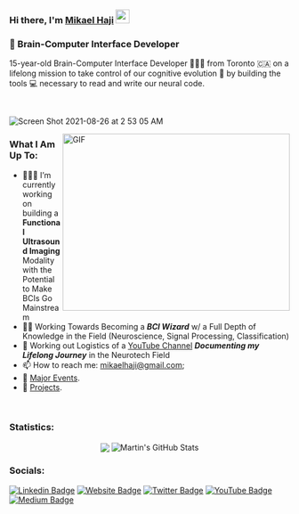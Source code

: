 

### Hi there, I'm <a href="https://mikaelhaji.com" target="_blank">Mikael Haji</a> <img src="https://media.giphy.com/media/hvRJCLFzcasrR4ia7z/giphy.gif" width="25px">

### 🧠 Brain-Computer Interface Developer


15-year-old Brain-Computer Interface Developer 👨🏻‍💻 from Toronto 🇨🇦 on a lifelong mission to take control of our cognitive evolution 🧠 by building the tools 💻 necessary to read and write our neural code.




</br>


![Screen Shot 2021-08-26 at 2 53 05 AM](https://user-images.githubusercontent.com/68840767/130915385-884d9de2-2fc8-4332-af35-0079bcb7c97f.png)

  
<img align="right" alt="GIF" src="https://github.com/Gapur/Gapur/blob/master/coding.gif?raw=true" width="408" height="318" />


### **What I Am Up To:**

- 👨🏻‍💻 I’m currently working on building a **Functional Ultrasound Imaging** Modality with the Potential to Make BCIs Go Mainstream
- 🧙‍♂️ Working Towards Becoming a ***BCI Wizard*** w/ a Full Depth of Knowledge in the Field (Neuroscience, Signal Processing, Classification)
- 🚀 Working out Logistics of a [YouTube Channel](https://www.youtube.com/channel/UCfCHfzCBG0oU8Dl8uZ4Ug3A) ***Documenting my Lifelong Journey*** in the Neurotech Field
- 📫 How to reach me: mikaelhaji@gmail.com;
- 📝 [Major Events](https://mikaelhaji.com/major-events).
- 🤖 [Projects](https://mikaelhaji.com/projects).

</br>

### **Statistics:**
<p align="center"   >

  <img align="center" src="https://github-readme-stats.vercel.app/api/top-langs/?username=mikaelhaji&hide=java,html,tex&title_color=ffffff&text_color=c9cacc&icon_color=2bbc8a&bg_color=1d1f21&langs_count=3" />

  <img align="center" src="https://github-readme-stats.vercel.app/api?username=mikaelhaji&show_icons=true&line_height=27&count_private=true&title_color=ffffff&text_color=c9cacc&icon_color=2bbc8a&bg_color=1d1f21" alt="Martin's GitHub Stats" />

</p>     

  
  
  
### **Socials:**
[![Linkedin Badge](https://img.shields.io/badge/-LinkedIn-0e76a8?style=flat-square&logo=Linkedin&logoColor=white)](https://www.linkedin.com/in/mikael-haji-a324b41b4/)
[![Website Badge](https://img.shields.io/badge/Website-3b5998?style=flat-square&logo=google-chrome&logoColor=white)](https://mikaelhaji.com)
[![Twitter Badge](https://img.shields.io/badge/-Twitter-00acee?style=flat-square&logo=Twitter&logoColor=white)](https://twitter.com/TheMikaelHaji)
[![YouTube Badge](https://img.shields.io/badge/-Youtube-e4405f?style=flat-square&logo=Youtube&logoColor=white)](https://www.youtube.com/channel/UCfCHfzCBG0oU8Dl8uZ4Ug3A)
[![Medium Badge](https://img.shields.io/badge/Medium-%2312100E.svg?&style=for-square&logo=medium&logoColor=white)](https://mikaelhaji.medium.com/)

